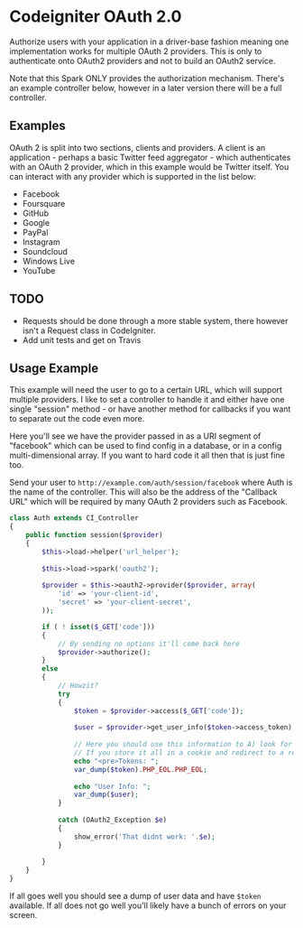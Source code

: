 # Codeigniter OAuth 2.0

Authorize users with your application in a driver-base fashion meaning one implementation works for multiple OAuth 2 providers. This is only to authenticate onto OAuth2 providers and not to build an OAuth2 service.

Note that this Spark ONLY provides the authorization mechanism. There's an example controller below, however in a later version there will be a full controller.

## Examples

OAuth 2 is split into two sections, clients and providers. A client is an application - perhaps a basic Twitter feed aggregator - which 
authenticates with an OAuth 2 provider, which in this example would be Twitter itself. You can interact with any provider which is supported in the list below:

- Facebook
- Foursquare
- GitHub
- Google
- PayPal
- Instagram
- Soundcloud
- Windows Live
- YouTube


## TODO

- Requests should be done through a more stable system, there however isn't a Request class in CodeIgniter.
- Add unit tests and get on Travis

## Usage Example

This example will need the user to go to a certain URL, which will support multiple providers. I like to set a controller to handle it and either have one single "session" method - or have another method for callbacks if you want to separate out the code even more.

Here you'll see we have the provider passed in as a URI segment of "facebook" which can be used to find config in a database, or in a config multi-dimensional array. If you want to hard code it all then that is just fine too.

Send your user to `http://example.com/auth/session/facebook` where Auth is the name of the controller. This will also be the address of the "Callback URL" which will be required by many OAuth 2 providers such as Facebook.

```php
class Auth extends CI_Controller
{
	public function session($provider)
	{
		$this->load->helper('url_helper');
		
		$this->load->spark('oauth2');
	
		$provider = $this->oauth2->provider($provider, array(
			'id' => 'your-client-id',
			'secret' => 'your-client-secret',
		));

		if ( ! isset($_GET['code']))
		{
			// By sending no options it'll come back here
			$provider->authorize();
		}
		else
		{
			// Howzit?
			try
			{
				$token = $provider->access($_GET['code']);
			
				$user = $provider->get_user_info($token->access_token);
			
				// Here you should use this information to A) look for a user B) help a new user sign up with existing data.
				// If you store it all in a cookie and redirect to a registration page this is crazy-simple.
				echo "<pre>Tokens: ";
				var_dump($token).PHP_EOL.PHP_EOL;
				
				echo "User Info: ";
				var_dump($user);
			}
		
			catch (OAuth2_Exception $e)
			{
				show_error('That didnt work: '.$e);
			}
		
		}
	}
}
```

If all goes well you should see a dump of user data and have `$token` available. If all does not go well you'll likely have a bunch of errors on your screen.